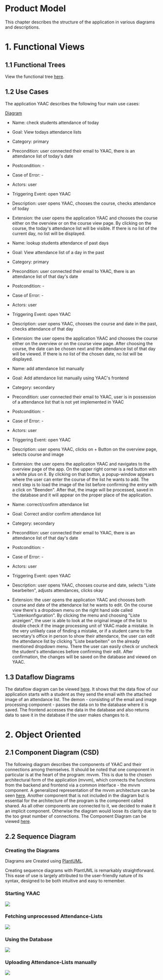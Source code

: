 # Product Model

This chapter describes the structure of the application in various diagrams and descriptions.

# 1. Functional Views

## 1.1 Functional Trees

View the functional tree [here](https://github.com/DHBW-SE-2023/YAAC/blob/DONT-MERGE-graphs/graph_yaac.svg).

## 1.2 Use Cases

The application YAAC describes the following four main use cases:

[Diagram](/Diagrams/UseCaseDiagram.uxf)
<!--
- Name: Was wird getan?
- Goal: Globale Zielsetzung bei erfolgreicher Ausführung
- Category: Primär/Sekundär
- Precondition: Erwarteter Zustand vor Beginn des Use Cases
- Postcondition: Erwarteter Zustand nach Use Case
- Case of Error: Erwarteter Zustand wenn Fehler X auftritt
- Actors: Eingebundene Rollen
- Triggering Event: Ereignis, das den Geschäftsprozess startet
- Description: Textuelle Beschreibung des Standardfalls
- Extension: Textuelle Beschreibung
- Alternatives: Alternative Verarbeitungen

Prozessdarstellung aus Sicht des Akteurs; Dient der Kommunikation mit Auftraggeber, keine internen Strukturen oder Details, Standardfall immer vollständig spezifizieren, max 1 Seite Beschreibung, Fokus auf (Standard)Abläufe; nicht Funktionen
-->

- Name: check students attendance of today
- Goal: View todays attendance lists
- Category: primary
- Precondition: user connected their email to YAAC, there is an attendance list of today's date
- Postcondition: -
- Case of Error: -
- Actors: user
- Triggering Event: open YAAC
- Description: user opens YAAC, chooses the course, checks attendance of today
- Extension: the user opens the application YAAC and chooses the course either on the overview or on the course view page. By clicking on the course, the today's attendance list will be visible. If there is no list of the current day, no list will be displayed.

- Name: lookup students attendance of past days
- Goal: View attendance list of a day in the past
- Category: primary
- Precondition: user connected their email to YAAC, there is an attendance list of that day's date
- Postcondition: -
- Case of Error: -
- Actors: user
- Triggering Event: open YAAC
- Description: user opens YAAC, chooses the course and date in the past, checks attendance of that day
- Extension: the user opens the application YAAC and chooses the course either on the overview or on the course view page. After choosing the course, the date can be chosen next and the attendance list of that day will be viewed. If there is no list of the chosen date, no list will be displayed. 

- Name: add attendance list manually
- Goal: Add attendance list manually using YAAC's frontend
- Category: secondary
- Precondition: user connected their email to YAAC, user is in possession of a attendance list that is not yet implemented in YAAC
- Postcondition: -
- Case of Error: -
- Actors: user
- Triggering Event: open YAAC
- Description: user opens YAAC, clicks on + Button on the overview page, selects course and image
- Extension: the user opens the application YAAC and navigates to the overview page of the app. On the upper right corner is a red button with a white plus on it. By clicking on that button, a popup-window appears where the user can enter the course of the list he wants to add. The next step is to load the image of the list before confirming the entry with a click on "Beenden". After that, the image will be processed, saved in the database and it will appear on the proper place of the application.

- Name: correct/confirm attendance list
- Goal: Correct and/or confirm attendance list
- Category: secondary
- Precondition: user connected their email to YAAC, there is an attendance list of that day's date
- Postcondition: -
- Case of Error: -
- Actors: user
- Triggering Event: open YAAC
- Description: user opens YAAC, chooses course and date, selects "Liste bearbeiten", adjusts attendances, clicks okay
- Extension: the user opens the application YAAC and chooses both course and date of the attendance list he wants to edit. On the course view there's a dropdown menu on the right hand side called "Listenkonfiguration". By clicking the menu and choosing "Liste anzeigen", the user is able to look at the original image of the list to double check if the image processing unit of YAAC made a mistake. In the very unlikely case of finding a mistake, or if a student came to the secretary's office in person to show their attendance, the user can edit the attendance list by clicking "Liste bearbeiten" on the already mentioned dropdown menu. There the user can easily check or uncheck the student's attendances before confirming their edit. After confirmation, the changes will be saved on the database and viewed on YAAC.


## 1.3 Dataflow Diagrams

The dataflow diagram can be viewed [here](/Diagrams/DataflowDiagram.uxf). It shows that the data flow of our application starts with a student as they send the email with the attached image of an attendance list. The demon - consisting of the email and image processing component - passes the data on to the database where it is saved. The frontend accesses the data in the database and also returns data to save it in the database if the user makes changes to it.


# 2. Object Oriented
<!--
Formulierung von
- Assoziationen (Beziehungen zwischen Objekten)
- Kardinalitäten (Anzahl von assoziierten Objekten)
- Aggregationen (Sonderfall einer Assoziation)
- Kompositionen (Interaktion von Objekten)
- Kommunikationsreihenfolge
- Sequentielle Darstellung

- Analysephase zur Identifikation von Use Cases und Komponenten
- Erstellung statischer Modelle, dazu Identifikation von:
Klassen, Assoziationen, Attributen, Vererbungsstrukturen, Mustern
- Anschließend Erstellung dynamischer Modelle: Szenarien (Sequenzdiagramme, Kommunikationsdiagramme), Zustandsautomaten, Operationen
- Ziel: umfangreiches UML Modell über Systemverhalten vorliegen zu haben
-->

## 2.1 Component Diagram (CSD)

The following diagram describes the components of YAAC and their connections among themselves. 
It should be noted that one component in particular is at the heart of the program: mvvm. This is due to the chosen architectural form of the application (mvvm), which connects the functions from the backend and frontend via a common interface - the mvvm component. A generalized representation of the mvvm architecture can be seen [here](/Diagrams/mvvm.uxf).
Another component that is not included in the diagram but is essential for the architecture of the program is the component called shared. As all other components are connected to it, we decided to make it an implicit component. Otherwise the diagram would loose its clarity due to the too great number of connections.
The Component Diagram can be viewed [here](/Diagrams/ComponentDiagram.uxf).



## 2.2 Sequence Diagram

### Creating the Diagrams

Diagrams are Created using [PlantUML](https://plantuml.com/sequence-diagram).

Creating sequence diagrams with PlantUML is remarkably straightforward. This ease of use is largely attributed to the user-friendly nature of its syntax, designed to be both intuitive and easy to remember.

### Starting YAAC
![](Starting_YAAC.png)

### Fetching unprocessed Attendance-Lists
![](Periodic_Mail_Fetch.png)

### Using the Database
![](Database.png)

### Uploading Attendance-Lists manually
![](Adding_Lists_Manually.png)


<!--
# 3. Algorithmic

## 3.1 Control Structures

Verwendete Typen: 
- Sequenzen
- Selektion
- Repetition
- Aufruf anderer Algorithmen
Mögliche Darstellung als Pseudocode oder Struktogramm

## 3.2 Decision Tables

- Fassen Vorbedingungen und Aktionen zusammen
- Entscheidungstabellen sind formal vollständig, wenn alle Kombinationen der Bedingungen beschrieben sind
- Entscheidungstabellen sind inhaltlich vollständig, wenn alle Problemkompinationen aufgeführt sind

# 4. Stateful

## 4.1 Automates

State Machines (SM)

## 4.2 Petri Nets

- gerichtete Graphen
- besitzen 2 Knoten: Stelle (Zustand), Transition (Zustandsübergang)
- Stellen können 2 Token aufnehmen
- Transition dann ausgeführt, wenn jede der Eingabestellen einen Token besitzt
- toben der Eingabestellen werden bei Ausführung entfernt
- Ausgebestellen wird Token hinzugefügt

-->


</font>







<!--

Processing step:

- Email integration
- Image Processing
- User interface
- Database

## Email Integration

A user sends an email to the secretary's office. As the project runs in the background, YAAC detects the new mail as an attendance list by checking the subject of the mail which contains specific phrases like "Anwesenheitsliste", "Anwesenheit", "Liste". If one of these phrases has been found, YAAC checks if the mail has an image as attachment. After confirming this, the image will be extracted from the mail

## Image Processing


## User Interface

T

## Database

"Ein Produktmodell beschreibt, was eine Dienstleistung leistet (nicht wie)"
- Beschreibung der Leistung
- Festlegung der Stammdaten
- Definition von Modulen"

[S. 15](https://hdms.bsz-bw.de/frontdoor/deliver/index/docId/275/file/Diplomarbeit.PDF)
-->